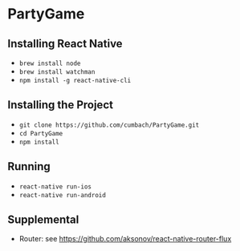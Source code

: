 # PartyGame

## Installing React Native
- `brew install node`
- `brew install watchman`
- `npm install -g react-native-cli`

## Installing the Project
- `git clone https://github.com/cumbach/PartyGame.git`
- `cd PartyGame`
- `npm install`

## Running
- `react-native run-ios`
- `react-native run-android`

## Supplemental
- Router: see https://github.com/aksonov/react-native-router-flux
